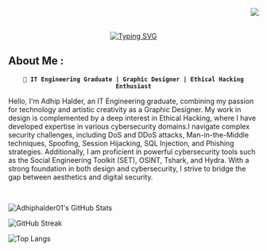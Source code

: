 <img align="right" src="https://visitor-badge.laobi.icu/badge?page_id=Adhiphalder01"/> <br> <br>
<div align="center" >
        <a href="https://git.io/typing-svg"><img src="https://readme-typing-svg.herokuapp.com?font=Roboto+Mono&weight=900&size=39&pause=1000&color=F71D75&width=435&lines=Hello%2C+There!;I'm+Adhip+Halder;A+web-developer;Nice+to+meet+you!" alt="Typing SVG" /></a>
</div>
<h2 align="left">About Me :</h2>

<p align="center">
<strong><code>🚀 IT Engineering Graduate | Graphic Designer | Ethical Hacking Enthusiast</code></strong><br>

Hello, I'm Adhip Halder, an IT Engineering graduate, combining my passion for technology and artistic creativity as a Graphic Designer. My work in design is complemented by a deep interest in Ethical Hacking, where I have developed expertise in various cybersecurity domains.I navigate complex security challenges, including DoS and DDoS attacks, Man-in-the-Middle techniques, Spoofing, Session Hijacking, SQL Injection, and Phishing strategies. Additionally, I am proficient in powerful cybersecurity tools such as the Social Engineering Toolkit (SET), OSINT, Tshark, and Hydra. With a strong foundation in both design and cybersecurity, I strive to bridge the gap between aesthetics and digital security.
</p>
<br>

![Adhiphalder01's GitHub Stats](https://github-readme-stats.vercel.app/api?username=Adhiphalder01&theme=dracula&show_icons=true&hide_border=false&count_private=true)

![GitHub Streak](https://github-readme-streak-stats.herokuapp.com/?user=Adhiphalder01&theme=dracula&hide_border=false)

![Top Langs](https://github-readme-stats.vercel.app/api/top-langs/?username=Adhiphalder01&theme=dracula&layout=compact&hide_border=false)



    
